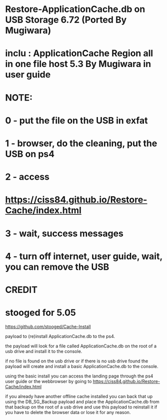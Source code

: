 # Restore-ApplicationCache.db on USB Storage 6.72 (Ported By Mugiwara)

# inclu : ApplicationCache Region all in one file host 5.3 By Mugiwara in user guide 

# NOTE: 
# 0 - put the file on the USB in exfat
# 1 - browser, do the cleaning, put the USB on ps4
# 2 - access
# https://ciss84.github.io/Restore-Cache/index.html
# 3 - wait, success messages
# 4 - turn off internet, user guide, wait, you can remove the USB

# CREDIT 
# stooged for 5.05 
https://github.com/stooged/Cache-Install

payload to (re)install ApplicationCache.db to the ps4.

the payload will look for a file called ApplicationCache.db on the root of a usb drive and install it to the console.

if no file is found on the usb drive or if there is no usb drive found the payload will create and install a basic ApplicationCache.db to the console.

using the basic install you can access the landing page through the ps4 user guide or the webbrowser by going to https://ciss84.github.io/Restore-Cache/index.html

if you already have another offline cache installed you can back that up using the DB_SG_Backup payload and place the ApplicationCache.db from that backup on the root of a usb drive and use this payload to reinstall it if you have to delete the browser data or lose it for any reason.
